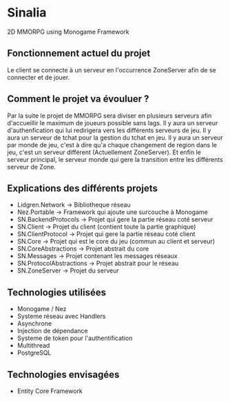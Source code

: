 # Sinalia
2D MMORPG using Monogame Framework

## Fonctionnement actuel du projet
Le client se connecte à un serveur en l'occurrence ZoneServer afin de se connecter et de jouer.

## Comment le projet va évouluer ?
Par la suite le projet de MMORPG sera diviser en plusieurs serveurs afin d'accueillir le maximum de joueurs possible sans lags. Il y aura un serveur d'authenfication qui lui redirigera vers les différents serveurs de jeu. Il y aura un serveur de tchat pour la gestion du tchat en jeu. Il y aura un serveur par monde de jeu, c'est à dire qu'a chaque changement de region dans le jeu, c'est un serveur différent (Actuellement ZoneServer). Et enfin le serveur principal, le serveur monde qui gere la transition entre les différents serveur de Zone.

## Explications des différents projets
- Lidgren.Network -> Bibliotheque réseau
- Nez.Portable -> Framework qui ajoute une surcouche à Monogame
- SN.BackendProtocols -> Projet qui gere la partie réseau coté serveur
- SN.Client -> Projet du client (contient toute la partie graphique)
- SN.ClientProtocol -> Projet qui gere la partie réseau coté client
- SN.Core -> Projet qui est le core du jeu (commun au client et serveur)
- SN.CoreAbstractions -> Projet abstrait du core
- SN.Messages -> Projet contenant les messages réseaux
- SN.ProtocolAbstractions -> Projet abstrait pour le réseau
- SN.ZoneServer -> Projet du serveur

## Technologies utilisées
- Monogame / Nez
- Systeme réseau avec Handlers
- Asynchrone
- Injection de dépendance
- Systeme de token pour l'authentification
- Multithread
- PostgreSQL

## Technologies envisagées
- Entity Core Framework
